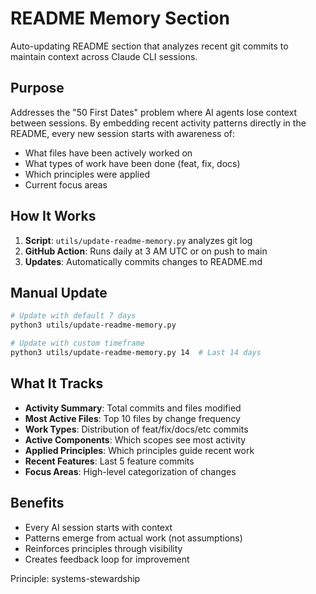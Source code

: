 # README Memory Section

Auto-updating README section that analyzes recent git commits to maintain context across Claude CLI sessions.

## Purpose

Addresses the "50 First Dates" problem where AI agents lose context between sessions. By embedding recent activity patterns directly in the README, every new session starts with awareness of:
- What files have been actively worked on
- What types of work have been done (feat, fix, docs)
- Which principles were applied
- Current focus areas

## How It Works

1. **Script**: `utils/update-readme-memory.py` analyzes git log
2. **GitHub Action**: Runs daily at 3 AM UTC or on push to main
3. **Updates**: Automatically commits changes to README.md

## Manual Update

```bash
# Update with default 7 days
python3 utils/update-readme-memory.py

# Update with custom timeframe
python3 utils/update-readme-memory.py 14  # Last 14 days
```

## What It Tracks

- **Activity Summary**: Total commits and files modified
- **Most Active Files**: Top 10 files by change frequency
- **Work Types**: Distribution of feat/fix/docs/etc commits
- **Active Components**: Which scopes see most activity
- **Applied Principles**: Which principles guide recent work
- **Recent Features**: Last 5 feature commits
- **Focus Areas**: High-level categorization of changes

## Benefits

- Every AI session starts with context
- Patterns emerge from actual work (not assumptions)
- Reinforces principles through visibility
- Creates feedback loop for improvement

Principle: systems-stewardship